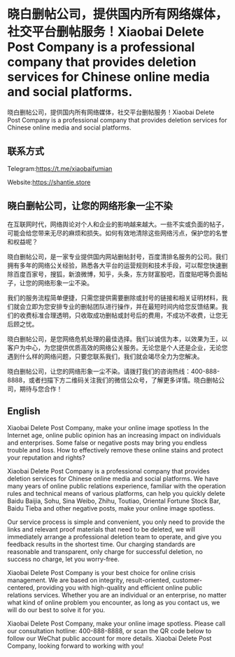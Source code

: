 # 晓白删帖公司，提供国内所有网络媒体，社交平台删帖服务！Xiaobai Delete Post Company is a professional company that provides deletion services for Chinese online media and social platforms.
晓白删帖公司，提供国内所有网络媒体，社交平台删帖服务！Xiaobai Delete Post Company is a professional company that provides deletion services for Chinese online media and social platforms.

## 联系方式
Telegram:https://t.me/xiaobaifumian

Website:https://shantie.store

## 晓白删帖公司，让您的网络形象一尘不染

在互联网时代，网络舆论对个人和企业的影响越来越大。一些不实或负面的帖子，可能会给您带来无尽的麻烦和损失。如何有效地清除这些网络污点，保护您的名誉和权益呢？

晓白删帖公司，是一家专业提供国内网站删帖封号，百度清排名服务的公司。我们拥有多年的网络公关经验，熟悉各大平台的运营规则和技术手段，可以帮您快速删除百度百家号，搜狐，新浪微博，知乎，头条，东方财富股吧，百度贴吧等负面帖子，让您的网络形象一尘不染。

我们的服务流程简单便捷，只需您提供需要删除或封号的链接和相关证明材料，我们就会立即为您安排专业的删帖团队进行操作，并在最短时间内给您反馈结果。我们的收费标准合理透明，只收取成功删帖或封号后的费用，不成功不收费，让您无后顾之忧。

晓白删帖公司，是您网络危机处理的最佳选择。我们以诚信为本，以效果为王，以客户为中心，为您提供优质高效的网络公关服务。无论您是个人还是企业，无论您遇到什么样的网络问题，只要您联系我们，我们就会竭尽全力为您解决。

晓白删帖公司，让您的网络形象一尘不染。请拨打我们的咨询热线：400-888-8888，或者扫描下方二维码关注我们的微信公众号，了解更多详情。晓白删帖公司，期待与您合作！

## English
Xiaobai Delete Post Company, make your online image spotless
In the Internet age, online public opinion has an increasing impact on individuals and enterprises. Some false or negative posts may bring you endless trouble and loss. How to effectively remove these online stains and protect your reputation and rights?

Xiaobai Delete Post Company is a professional company that provides deletion services for Chinese online media and social platforms. We have many years of online public relations experience, familiar with the operation rules and technical means of various platforms, can help you quickly delete Baidu Baijia, Sohu, Sina Weibo, Zhihu, Toutiao, Oriental Fortune Stock Bar, Baidu Tieba and other negative posts, make your online image spotless.

Our service process is simple and convenient, you only need to provide the links and relevant proof materials that need to be deleted, we will immediately arrange a professional deletion team to operate, and give you feedback results in the shortest time. Our charging standards are reasonable and transparent, only charge for successful deletion, no success no charge, let you worry-free.

Xiaobai Delete Post Company is your best choice for online crisis management. We are based on integrity, result-oriented, customer-centered, providing you with high-quality and efficient online public relations services. Whether you are an individual or an enterprise, no matter what kind of online problem you encounter, as long as you contact us, we will do our best to solve it for you.

Xiaobai Delete Post Company, make your online image spotless. Please call our consultation hotline: 400-888-8888, or scan the QR code below to follow our WeChat public account for more details. Xiaobai Delete Post Company, looking forward to working with you!
